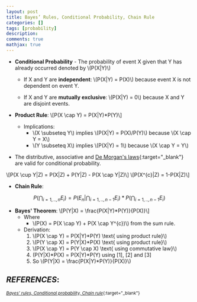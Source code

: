 ```yaml
---
layout: post
title: Bayes’ Rules, Conditional Probability, Chain Rule
categories: []
tags: [probability]
description:
comments: true
mathjax: true
---
```


* **Conditional Probability** - The probability of event X given that Y has already occurred 
denoted by \\(P(X\|Y)\\)

  * If X and Y are **independent**: \\(P(X\|Y) = P(X)\\) because event X is not dependent on event Y.

  * If X and Y are **mutually exclusive**: \\(P(X\|Y) = 0\\) because X and Y are disjoint events.

* **Product Rule**:
\\[P(X \cap Y) = P(X\|Y)*P(Y)\\]
  * Implications:
    * \\(X \subseteq Y\\) implies \\(P(X\|Y) = P(X)/P(Y)\\) because \\(X \cap Y = X\\)
    * \\(Y \subseteq X\\) implies \\(P(X\|Y) = 1\\) because \\(X \cap Y = Y\\)

* The distributive, associative and [De Morgan's laws](https://en.wikipedia.org/wiki/De_Morgan%27s_laws){:target="_blank"} are valid for conditional probability.
  
\\[P(X \cup Y\|Z) = P(X\|Z) + P(Y\|Z) - P(X \cap Y\|Z)\\]
\\[P(X^{c}\|Z) = 1-P(X\|Z)\\]

* **Chain Rule**:

$$P(\bigcap_{i=1,..,n}E_{i}) = P(E_{n}|\bigcap_{i=1,..,n-1}E_{i})*P(\bigcap_{i=1,..,n-1}E_{i})$$

* **Bayes' Theorem**:
\\[P(Y|X) = \frac{P(X|Y)*P(Y)}{P(X)}\\]
  * Where
    * \\(P(X) = P(X \cap Y) + P(X \cap Y^{c})\\) from the sum rule.
  * Derivation:
    1. \\(P(X \cap Y) = P(X\|Y)*P(Y) \text{ using product rule}\\)
    2. \\(P(Y \cap X) = P(Y\|X)*P(X) \text{ using product rule}\\)
    3. \\(P(X \cap Y) = P(Y \cap X) \text{ using commutative law}\\)
    4. (P(Y\|X)*P(X) = P(X\|Y)*P(Y) using [1], [2] and [3]
    5. So \\(P(Y\|X) = \frac{P(X\|Y)*P(Y)}{P(X)}\\)





## *REFERENCES*:

<small>[*Bayes’ rules, Conditional probability, Chain rule*](https://www.hackerearth.com/practice/machine-learning/prerequisites-of-machine-learning/bayes-rules-conditional-probability-chain-rule/tutorial/){:target="_blank"}</small>

